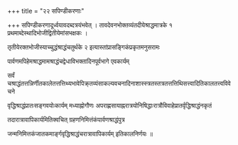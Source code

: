 +++
title = "२२ सपिण्डीकरणाः"

+++
सपिण्डीकरणादूर्ध्वयावदब्दत्रयंभवेत् । तावदेवनभोक्तव्यंतदीयेश्राद्धमात्रके १ प्रथमाब्देस्थादिभोजीद्वितीयेमांसभक्षकः ।

तृतीयेरक्तभोजीस्याच्चुद्धंश्राद्धंचतुर्थके २ इत्यास्तांप्रासङ्गिकंप्रकृतमनुसरामः

पार्वणमपिहेमश्राद्धमामश्राद्धंचद्वेधाविभक्तादिनपूर्वभागे एवकार्यम्

सर्वं चश्राद्धंतत्तन्निर्णीतकालेतत्तत्तिथ्यभावेपिक्र्तव्यंसाकल्यवचनादिनाशास्स्त्रतस्तत्रतत्तत्तिथिसत्त्वादितिकालतत्त्वविवेचने

वृद्धिश्राद्धंप्रातःसङ्गवयोःकार्यम् मध्याह्नोगौणः अपराह्णसायाह्नरात्रयोनिषिद्धाःरात्रौविवाहेप्रातर्वृद्धिश्राद्धंनकृतं

तदारात्रावापिकार्यमितिक्वचित् ग्रहणनिमित्तंकंपार्वणश्राद्धंपुत्र

जन्मनिमित्तकंजातकमार्ङ्गवृद्धिश्राद्धंचरात्रावापिकार्यम् इतिकालनिर्णयः ॥
